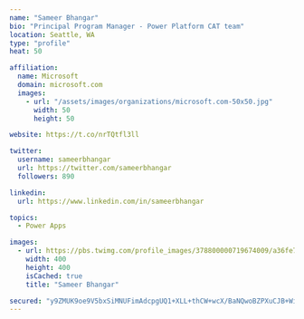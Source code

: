 ```yaml
---
name: "Sameer Bhangar"
bio: "Principal Program Manager - Power Platform CAT team"
location: Seattle, WA
type: "profile"
heat: 50

affiliation:
  name: Microsoft
  domain: microsoft.com
  images:
    - url: "/assets/images/organizations/microsoft.com-50x50.jpg"
      width: 50
      height: 50

website: https://t.co/nrTQtfl3ll

twitter:
  username: sameerbhangar
  url: https://twitter.com/sameerbhangar
  followers: 890

linkedin:
  url: https://www.linkedin.com/in/sameerbhangar

topics:
  - Power Apps

images:
  - url: https://pbs.twimg.com/profile_images/378800000719674009/a36fe7ddfab1778b76e5793772e43798_400x400.jpeg
    width: 400
    height: 400
    isCached: true
    title: "Sameer Bhangar"

secured: "y9ZMUK9oe9V5bxSiMNUFimAdcpgUQ1+XLL+thCW+wcX/BaNQwoBZPXuCJB+WipmVfbzynrP1dCdo9hJCcfQN8jf/p/ov3gd4WAGLUNSm3j8Tf+Gu3xrilVyAua0Z7OQ5Q4eiCbYGYTtOHH0pSAXLL5NB1fqaHMoew6C+C5FYJKz8asYHk5nEo5VKiUzFo6gibK0q1l0tVwGSfcKl92Wdoao1NM2AZdY3p8PqJI7CoupaDI8nZX42IjWDywgEG7M7Ri2EHG+sK/pCOmczmY+C8tUipP9IAbFyHLrmZBuYnePn76vU/dHe9+MmnFVNd6IwXZLeDCN2aVNU9Wc+HhDtXaHfGLF5Fx3bb4SBggZZv6dQRg+Ot8R8H8D2ewcjZEvFfLvhxDbnaoBmj7RoGmyLng==;jF7e7u1PJTyZOJP38iizlQ=="
---
```


